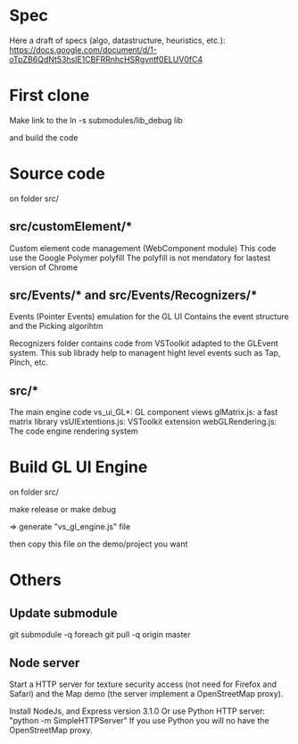Spec
====

Here a draft of specs (algo, datastructure, heuristics, etc.):  https://docs.google.com/document/d/1-oTpZB6QdNt53hslE1CBFRRnhcHSRgvntf0ELUV0fC4


First clone
===========

Make link to the 
ln -s submodules/lib_debug lib

and build the code

Source code
===========

on folder src/

src/customElement/*
------------------

Custom element code management (WebComponent module)
This code use the Google Polymer polyfill
The polyfill is not mendatory for lastest version of Chrome


src/Events/* and src/Events/Recognizers/*
-----------------------------------------

Events (Pointer Events) emulation for the GL UI
Contains the event structure and the Picking algorihtm

Recognizers folder contains code from VSToolkit adapted to the
GLEvent system.
This sub librady help to managent hight level events such as Tap, Pinch, etc.

src/*
----

The main engine code
vs_ui_GL*: GL component views
glMatrix.js: a fast matrix library
vsUIExtentions.js: VSToolkit extension
webGLRendering.js: The code engine rendering system

Build GL UI Engine
==================

on folder src/

make release or make debug

=> generate "vs_gl_engine.js" file

then copy this file on the demo/project you want

Others
======

Update submodule
----------------

git submodule -q foreach git pull -q origin master

Node server
-----------

Start a HTTP server for texture security access (not need for Firefox and
Safari) and the Map demo (the server implement a OpenStreetMap proxy).

Install NodeJs, and Express version 3.1.0
Or use Python HTTP server: "python -m SimpleHTTPServer"
If you use Python you will no have the OpenStreetMap proxy.



